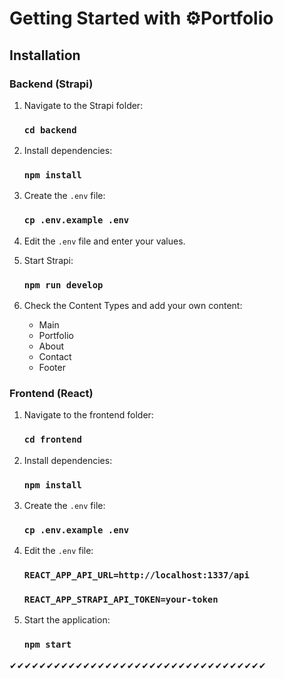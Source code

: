 # Getting Started with ⚙️Portfolio

## Installation

### Backend (Strapi)
1. Navigate to the Strapi folder:

   ### `cd backend`

2. Install dependencies:

   ### `npm install`

3. Create the `.env` file:

   ### `cp .env.example .env`

4. Edit the `.env` file and enter your values.

5. Start Strapi:

   ### `npm run develop`

6. Check the Content Types and add your own content:
    
   - Main  
   - Portfolio  
   - About  
   - Contact  
   - Footer  

### Frontend (React)
1. Navigate to the frontend folder:

   ### `cd frontend`

2. Install dependencies:

   ### `npm install`

3. Create the `.env` file:

   ### `cp .env.example .env`

4. Edit the `.env` file:

   ### `REACT_APP_API_URL=http://localhost:1337/api`  
   ### `REACT_APP_STRAPI_API_TOKEN=your-token`  

5. Start the application:

   ### `npm start`

✔✔✔✔✔✔✔✔✔✔✔✔✔✔✔✔✔✔✔✔✔✔✔✔✔✔✔✔✔✔✔✔✔✔✔